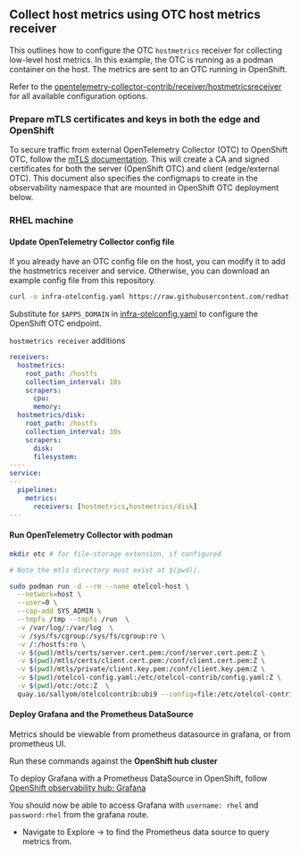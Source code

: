 ## Collect host metrics using OTC host metrics receiver 

This outlines how to configure the OTC `hostmetrics` receiver for collecting low-level host metrics.
In this example, the OTC is running as a podman container on the host. The metrics are sent to an OTC running
in OpenShift.

Refer to the [opentelemetry-collector-contrib/receiver/hostmetricsreceiver](https://github.com/open-telemetry/opentelemetry-collector-contrib/blob/main/receiver/hostmetricsreceiver/README.md) for all available configuration options.

### Prepare mTLS certificates and keys in both the edge and OpenShift

To secure traffic from external OpenTelemetry Collector (OTC) to OpenShift OTC,
follow the [mTLS documentation](../../observability-hub/mtls/mTLS-otel-collectors.md). This will create a CA and
signed certificates for both the server (OpenShift OTC) and client (edge/external OTC).
This document also specifies the configmaps to create in the observability namespace that are 
mounted in OpenShift OTC deployment below. 

### RHEL machine

#### Update OpenTelemetry Collector config file

If you already have an OTC config file on the host, you can modify it to add the hostmetrics receiver and
service. Otherwise, you can download an example config file from this repository.

```bash
curl -o infra-otelconfig.yaml https://raw.githubusercontent.com/redhat-et/edge-ocp-observability/edge/otel-collector-host-metrics/infra-otelconfig.yaml
```

Substitute for `$APPS_DOMAIN` in [infra-otelconfig.yaml](./otelcol-config.yaml) to configure the OpenShift OTC endpoint.

`hostmetrics receiver` additions

```yaml
receivers:
  hostmetrics:
    root_path: /hostfs
    collection_interval: 10s
    scrapers:
      cpu:
      memory:
  hostmetrics/disk:
    root_path: /hostfs
    collection_interval: 30s
    scrapers:
      disk:
      filesystem:
----
service:
---
  pipelines:
    metrics:
      receivers: [hostmetrics,hostmetrics/disk]
---
```

#### Run OpenTelemetry Collector with podman

```bash
mkdir otc # for file-storage extension, if configured

# Note the mtls directory must exist at $(pwd)/.

sudo podman run -d --rm --name otelcol-host \
  --network=host \
  --user=0 \
  --cap-add SYS_ADMIN \
  --tmpfs /tmp --tmpfs /run  \
  -v /var/log/:/var/log  \
  -v /sys/fs/cgroup:/sys/fs/cgroup:ro \
  -v /:/hostfs:ro \
  -v $(pwd)/mtls/certs/server.cert.pem:/conf/server.cert.pem:Z \
  -v $(pwd)/mtls/certs/client.cert.pem:/conf/client.cert.pem:Z \
  -v $(pwd)/mtls/private/client.key.pem:/conf/client.key.pem:Z \
  -v $(pwd)/otelcol-config.yaml:/etc/otelcol-contrib/config.yaml:Z \
  -v $(pwd)/otc:/otc:Z  \
  quay.io/sallyom/otelcolcontrib:ubi9 --config=file:/etc/otelcol-contrib/config.yaml
```

#### Deploy Grafana and the Prometheus DataSource

Metrics should be viewable from prometheus datasource in grafana, or from prometheus UI. 

Run these commands against the **OpenShift hub cluster**

To deploy Grafana with a Prometheus DataSource in OpenShift, follow [OpenShift observability hub: Grafana](../../observability-hub/grafana/README.md)

You should now be able to access Grafana with `username: rhel` and `password:rhel` from the grafana route.

* Navigate to Explore -> to find the Prometheus data source to query metrics from.

